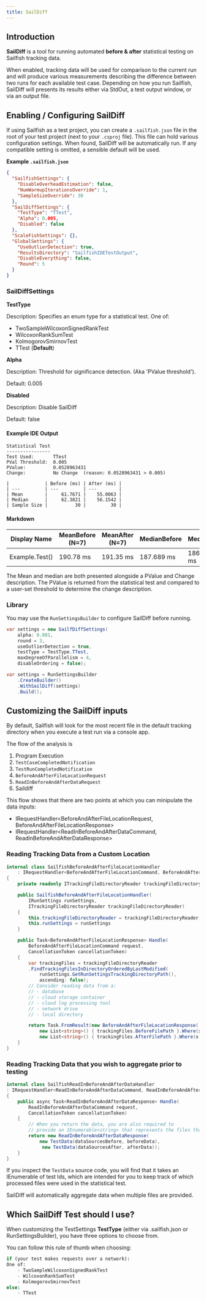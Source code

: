 ```yaml
---
title: SailDiff
---
```


## Introduction

**SailDiff** is a tool for running automated **before & after** statistical testing on Sailfish tracking data.

When enabled, tracking data will be used for comparison to the current run and will produce various measurements describing the difference between two runs for each available test case. Depending on how you run Sailfish, SailDiff will presents its results either via StdOut, a test output window, or via an output file.

## Enabling / Configuring SailDiff

If using Sailfish as a test project, you can create a `.sailfish.json` file in the root of your test project (next to your `.csproj` file). This file can hold various configuration settings. When found, SailDiff will be automatically run. If any compatible setting is omitted, a sensible default will be used.

**Example `.sailfish.json`**

```json
{
  "SailfishSettings": {
    "DisableOverheadEstimation": false,
    "NumWarmupIterationsOverride": 1,
    "SampleSizeOverride": 30
  },
  "SailDiffSettings": {
    "TestType": "TTest",
    "Alpha": 0.005,
    "Disabled": false
  },
  "ScaleFishSettings": {},
  "GlobalSettings": {
    "UseOutlierDetection": true,
    "ResultsDirectory": "SailfishIDETestOutput",
    "DisableEverything": false,
    "Round": 5
  }
}
```

### SailDiffSettings

**TestType**

Description: Specifies an enum type for a statistical test. One of:

  - TwoSampleWilcoxonSignedRankTest
  - WilcoxonRankSumTest
  - KolmogorovSmirnovTest
  - TTest (**Default**)



**Alpha**

Description: Threshold for significance detection. (Aka 'PValue threshold').

Default: 0.005

**Disabled**

Description: Disable SailDiff

Default: false


#### Example IDE Output

```
Statistical Test
----------------
Test Used:       TTest
PVal Threshold:  0.005
PValue:          0.0528963431
Change:          No Change  (reason: 0.0528963431 > 0.005)

|             | Before (ms) | After (ms) |
| ---         | ---         | ---        |
| Mean        |     61.7671 |    55.0063 |
| Median      |     62.3821 |    56.1542 |
| Sample Size |          30 |         30 |
```

#### Markdown

| Display Name   | MeanBefore (N=7) | MeanAfter (N=7) | MedianBefore | MedianAfter | PValue  | Change Description |
| -------------- | ---------------- | --------------- | ------------ | ----------- | ------- | ------------------ |
| Example.Test() | 190.78 ms        | 191.35 ms       | 187.689 ms   | 186.9367 ms | 0.89023 | No Change          |

The Mean and median are both presented alongside a PValue and Change description. The PValue is returned from the statistical test and compared to a user-set threshold to determine the change description.

### Library

You may use the `RunSettingsBuilder` to configure SailDiff before running.

```csharp
var settings = new SailfDiffSettings(
    alpha: 0.001,
    round = 3,
    useOutlierDetection = true,
    testType = TestType.TTest,
    maxDegreeOfParallelism = 4,
    disableOrdering = false);

var settings = RunSettingsBuilder
    .CreateBuilder()
    .WithSailDiff(settings)
    .Build();
```

## Customizing the SailDiff inputs

By default, Sailfish will look for the most recent file in the default tracking directory when you execute a test run via a console app.

The flow of the analysis is

1. Program Execution
1. `TestCaseCompletedNotification`
1. `TestRunCompletedNotification`
1. `BeforeAndAfterFileLocationRequest`
1. `ReadInBeforeAndAfterDataRequest`
1. Saildiff

This flow shows that there are two points at which you can minipulate the data inputs:

- IRequestHandler<BeforeAndAfterFileLocationRequest, BeforeAndAfterFileLocationResponse>
- IRequestHandler<ReadInBeforeAndAfterDataCommand, ReadInBeforeAndAfterDataResponse>

### Reading Tracking Data from a Custom Location

```csharp
internal class SailfishBeforeAndAfterFileLocationHandler
    : IRequestHandler<BeforeAndAfterFileLocationCommand, BeforeAndAfterFileLocationResponse>
{
    private readonly ITrackingFileDirectoryReader trackingFileDirectoryReader;

    public SailfishBeforeAndAfterFileLocationHandler(
        IRunSettings runSettings,
        ITrackingFileDirectoryReader trackingFileDirectoryReader)
    {
        this.trackingFileDirectoryReader = trackingFileDirectoryReader;
        this.runSettings = runSettings
    }

    public Task<BeforeAndAfterFileLocationResponse> Handle(
        BeforeAndAfterFileLocationCommand request,
        CancellationToken cancellationToken)
    {
        var trackingFiles = trackingFileDirectoryReader
        .FindTrackingFilesInDirectoryOrderedByLastModified(
            runSettings.GetRunSettingsTrackingDirectoryPath(),
            ascending: false);
        // Consider reading data from a:
        // - database
        // - cloud storage container
        // - cloud log processing tool
        // - network drive
        // - local directory

        return Task.FromResult(new BeforeAndAfterFileLocationResponse(
            new List<string>() { trackingFiles.BeforeFilePath }.Where(x => !string.IsNullOrEmpty(x)),
            new List<string>() { trackingFiles.AfterFilePath }.Where(x => !string.IsNullOrEmpty(x))));
    }
}
```

### Reading Tracking Data that you wish to aggregate prior to testing

```csharp
internal class SailfishReadInBeforeAndAfterDataHandler
: IRequestHandler<ReadInBeforeAndAfterDataCommand, ReadInBeforeAndAfterDataResponse>
{
    public async Task<ReadInBeforeAndAfterDataResponse> Handle(
        ReadInBeforeAndAfterDataCommand request,
        CancellationToken cancellationToken)
    {
        // When you return the data, you are also required to
        // provide an IEnumerable<string> that represents the files that were used.
        return new ReadInBeforeAndAfterDataResponse(
            new TestData(dataSourcesBefore, beforeData),
             new TestData(dataSourcesAfter, afterData));
    }
}
```

If you inspect the `TestData` source code, you will find that it takes an IEnumerable of test Ids, which are intended for you to keep track of which processed files were used in the statistical test.

SailDiff will automatically aggregate data when multiple files are provided.

## Which SailDiff Test should I use?

When customizing the TestSettings **TestType** (either via .sailfish.json or RunSettingsBuilder), you have three options to choose from.

You can follow this rule of thumb when choosing:

```python
if (your test makes requests over a network):
One of:
    - TwoSampleWilcoxonSignedRankTest
    - WilcoxonRankSumTest
    - KolmogorovSmirnovTest
else:
    - TTest
```
